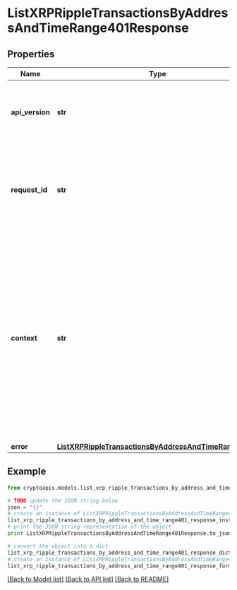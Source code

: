 # ListXRPRippleTransactionsByAddressAndTimeRange401Response


## Properties
Name | Type | Description | Notes
------------ | ------------- | ------------- | -------------
**api_version** | **str** | Specifies the version of the API that incorporates this endpoint. | 
**request_id** | **str** | Defines the ID of the request. The &#x60;requestId&#x60; is generated by Crypto APIs and it&#39;s unique for every request. | 
**context** | **str** | In batch situations the user can use the context to correlate responses with requests. This property is present regardless of whether the response was successful or returned as an error. &#x60;context&#x60; is specified by the user. | [optional] 
**error** | [**ListXRPRippleTransactionsByAddressAndTimeRangeE401**](ListXRPRippleTransactionsByAddressAndTimeRangeE401.md) |  | 

## Example

```python
from cryptoapis.models.list_xrp_ripple_transactions_by_address_and_time_range401_response import ListXRPRippleTransactionsByAddressAndTimeRange401Response

# TODO update the JSON string below
json = "{}"
# create an instance of ListXRPRippleTransactionsByAddressAndTimeRange401Response from a JSON string
list_xrp_ripple_transactions_by_address_and_time_range401_response_instance = ListXRPRippleTransactionsByAddressAndTimeRange401Response.from_json(json)
# print the JSON string representation of the object
print ListXRPRippleTransactionsByAddressAndTimeRange401Response.to_json()

# convert the object into a dict
list_xrp_ripple_transactions_by_address_and_time_range401_response_dict = list_xrp_ripple_transactions_by_address_and_time_range401_response_instance.to_dict()
# create an instance of ListXRPRippleTransactionsByAddressAndTimeRange401Response from a dict
list_xrp_ripple_transactions_by_address_and_time_range401_response_form_dict = list_xrp_ripple_transactions_by_address_and_time_range401_response.from_dict(list_xrp_ripple_transactions_by_address_and_time_range401_response_dict)
```
[[Back to Model list]](../README.md#documentation-for-models) [[Back to API list]](../README.md#documentation-for-api-endpoints) [[Back to README]](../README.md)


